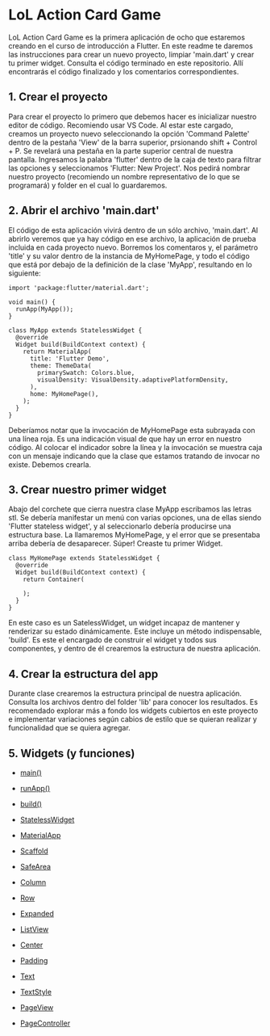 # LoL Action Card Game

LoL Action Card Game es la primera aplicación de ocho que estaremos creando en el curso de introducción a Flutter. En este readme te daremos las instrucciones para crear un nuevo proyecto, limpiar 'main.dart' y crear tu primer widget. Consulta el código terminado en este repositorio. Allí encontrarás el código finalizado y los comentarios correspondientes.

## 1. Crear el proyecto

Para crear el proyecto lo primero que debemos hacer es inicializar nuestro editor de código. Recomiendo usar VS Code. Al estar este cargado, creamos un proyecto nuevo seleccionando la opción 'Command Palette' dentro de la pestaña 'View' de la barra superior, prsionando shift + Control + P. Se revelará una pestaña en la parte superior central de nuestra pantalla. Ingresamos la palabra 'flutter' dentro de la caja de texto para filtrar las opciones y seleccionamos 'Flutter: New Project'. Nos pedirá nombrar nuestro proyecto (recomiendo un nombre representativo de lo que se programará) y folder en el cual lo guardaremos.

## 2. Abrir el archivo 'main.dart'

El código de esta aplicación vivirá dentro de un sólo archivo, 'main.dart'. Al abrirlo veremos que ya hay código en ese archivo, la aplicación de prueba incluida en cada proyecto nuevo. Borremos los comentaros y, el parámetro 'title' y su valor dentro de la instancia de MyHomePage, y todo el código que está por debajo de la definición de la clase 'MyApp', resultando en lo siguiente:

```
import 'package:flutter/material.dart';

void main() {
  runApp(MyApp());
}

class MyApp extends StatelessWidget {
  @override
  Widget build(BuildContext context) {
    return MaterialApp(
      title: 'Flutter Demo',
      theme: ThemeData(
        primarySwatch: Colors.blue,
        visualDensity: VisualDensity.adaptivePlatformDensity,
      ),
      home: MyHomePage(),
    );
  }
}
```
Deberíamos notar que la invocación de MyHomePage esta subrayada con una línea roja. Es una indicación visual de que hay un error en nuestro código. Al colocar el indicador sobre la línea y la invocación se muestra caja con un mensaje indicando que la clase que estamos tratando de invocar no existe. Debemos crearla.

## 3. Crear nuestro primer widget

Abajo del corchete que cierra nuestra clase MyApp escribamos las letras stl. Se debería manifestar un menú con varias opciones, una de ellas siendo 'Flutter stateless widget', y al seleccionarlo debería producirse una estructura base. La llamaremos MyHomePage, y el error que se presentaba arriba debería de desaparecer. Súper! Creaste tu primer Widget.

```
class MyHomePage extends StatelessWidget {
  @override
  Widget build(BuildContext context) {
    return Container(
      
    );
  }
}
```

En este caso es un SatelessWidget, un widget incapaz de mantener y renderizar su estado dinámicamente. Este incluye un método indispensable, 'build'. Es este el encargado de construir el widget y todos sus componentes, y dentro de él crearemos la estructura de nuestra aplicación.

## 4. Crear la estructura del app

Durante clase crearemos la estructura principal de nuestra aplicación. Consulta los archivos dentro del folder 'lib' para conocer los resultados. Es recomendado explorar más a fondo los widgets cubiertos en este proyecto e implementar variaciones según cabios de estilo que se quieran realizar y funcionalidad que se quiera agregar.

## 5. Widgets (y funciones)

- [main()](https://en.cppreference.com/w/cpp/language/main_function)
- [runApp()](https://api.flutter.dev/flutter/widgets/runApp.html)
- [build()](https://api.flutter.dev/flutter/widgets/State/build.html)

- [StatelessWidget](https://api.flutter.dev/flutter/widgets/StatelessWidget-class.html)
- [MaterialApp](https://api.flutter.dev/flutter/material/MaterialApp-class.html)
- [Scaffold](https://api.flutter.dev/flutter/material/Scaffold-class.html)
- [SafeArea](https://api.flutter.dev/flutter/widgets/SafeArea-class.html)
- [Column](https://api.flutter.dev/flutter/widgets/Column-class.html)
- [Row](https://api.flutter.dev/flutter/widgets/Row-class.html)
- [Expanded](https://api.flutter.dev/flutter/widgets/Expanded-class.html)
- [ListView](https://api.flutter.dev/flutter/widgets/ListView-class.html)
- [Center](https://api.flutter.dev/flutter/widgets/Center-class.html)
- [Padding](https://api.flutter.dev/flutter/widgets/Padding-class.html)
- [Text](https://api.flutter.dev/flutter/widgets/Text-class.html)
- [TextStyle](https://api.flutter.dev/flutter/painting/TextStyle-class.html)
- [PageView](https://api.flutter.dev/flutter/widgets/PageView-class.html)
- [PageController](https://api.flutter.dev/flutter/widgets/PageController-class.html)
